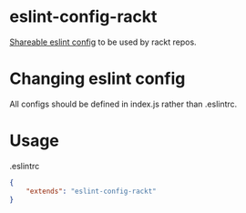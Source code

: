 # eslint-config-rackt

[Shareable eslint config](http://eslint.org/docs/developer-guide/shareable-configs) to be used by rackt repos.

# Changing eslint config

All configs should be defined in index.js rather than .eslintrc.

# Usage

.eslintrc
```json
{
    "extends": "eslint-config-rackt"
}
```
